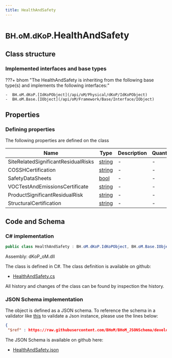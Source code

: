```yaml
---
title: HealthAndSafety
---
```


# <small>BH.oM.dKoP.</small>**HealthAndSafety**



## Class structure

### Implemented interfaces and base types

???+ bhom "The HealthAndSafety is inheriting from the following base type(s) and implements the following interfaces:"

    -  BH.oM.dKoP.[IdKoPObject](/api/oM/Physical/dKoP/IdKoPObject)
    -  BH.oM.Base.[IObject](/api/oM/Framework/Base/Interface/IObject)


## Properties



### Defining properties

The following properties are defined on the class

| Name             | Type             | Description      | Quantity         |
|------------------|------------------|------------------|------------------|
| SiteRelatedSignificantResidualRisks | [string](https://learn.microsoft.com/en-us/dotnet/api/System.String?view=netstandard-2.0) | - | - |
| COSSHCertification | [string](https://learn.microsoft.com/en-us/dotnet/api/System.String?view=netstandard-2.0) | - | - |
| SafetyDataSheets | [bool](https://learn.microsoft.com/en-us/dotnet/api/System.Boolean?view=netstandard-2.0) | - | - |
| VOCTestAndEmissionsCertificate | [string](https://learn.microsoft.com/en-us/dotnet/api/System.String?view=netstandard-2.0) | - | - |
| ProductSignificantResidualRisk | [string](https://learn.microsoft.com/en-us/dotnet/api/System.String?view=netstandard-2.0) | - | - |
| StructuralCertification | [string](https://learn.microsoft.com/en-us/dotnet/api/System.String?view=netstandard-2.0) | - | - |


## Code and Schema

### C# implementation

``` C# title="C#"
public class HealthAndSafety : BH.oM.dKoP.IdKoPObject, BH.oM.Base.IObject
```

Assembly: dKoP_oM.dll

The class is defined in C#. The class definition is available on github:

- [HealthAndSafety.cs](https://github.com/BHoM/dKoP_Toolkit/blob/develop/dKoP_oM/HealthAndSafety\HealthAndSafety.cs)

All history and changes of the class can be found by inspection the history.
### JSON Schema implementation

The object is defined as a JSON schema. To reference the schema in a validator like [this](https://www.jsonschemavalidator.net/) to validate a Json instance, please use the lines below:

``` json title="JSON Schema"
{
 "$ref" : https://raw.githubusercontent.com/BHoM/BHoM_JSONSchema/develop/dKoP_oM/HealthAndSafety.json}
```

The JSON Schema is available on github here:

- [HealthAndSafety.json](https://github.com/BHoM/BHoM_JSONSchema/blob/develop/dKoP_oM/HealthAndSafety.json)
